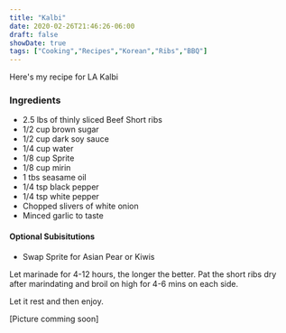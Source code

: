 ```yaml
---
title: "Kalbi"
date: 2020-02-26T21:46:26-06:00
draft: false
showDate: true
tags: ["Cooking","Recipes","Korean","Ribs","BBQ"]
---
```

Here's my recipe for LA Kalbi

### Ingredients 
* 2.5 lbs of thinly sliced Beef Short ribs
* 1/2 cup brown sugar
* 1/2 cup dark soy sauce
* 1/4 cup water
* 1/8 cup Sprite 
* 1/8 cup mirin
* 1 tbs seasame oil 
* 1/4 tsp black pepper
* 1/4 tsp white pepper
* Chopped slivers of white onion
* Minced garlic to taste
#### Optional Subisitutions 
* Swap Sprite for Asian Pear or Kiwis

Let marinade for 4-12 hours, the longer the better.
Pat the short ribs dry after marindating and broil on high for 4-6 mins on each side. 

Let it rest and then enjoy.


[Picture comming soon]